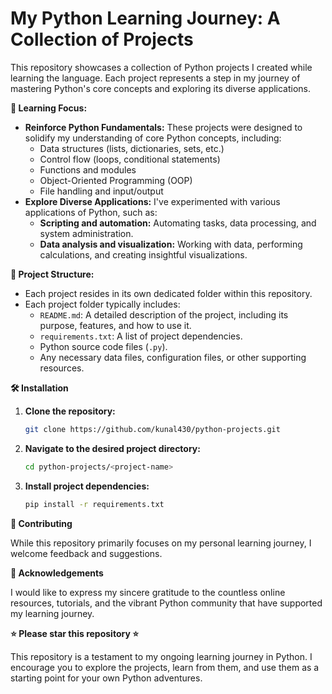 # My Python Learning Journey: A Collection of Projects

This repository showcases a collection of Python projects I created while learning the language. Each project represents a step in my journey of mastering Python's core concepts and exploring its diverse applications. 

**🚀 Learning Focus:**

* **Reinforce Python Fundamentals:** These projects were designed to solidify my understanding of core Python concepts, including:
    * Data structures (lists, dictionaries, sets, etc.)
    * Control flow (loops, conditional statements)
    * Functions and modules
    * Object-Oriented Programming (OOP)
    * File handling and input/output
* **Explore Diverse Applications:** I've experimented with various applications of Python, such as:
    * **Scripting and automation:** Automating tasks, data processing, and system administration.
    * **Data analysis and visualization:** Working with data, performing calculations, and creating insightful visualizations. 

**📁 Project Structure:**

* Each project resides in its own dedicated folder within this repository.
* Each project folder typically includes:
    * `README.md`: A detailed description of the project, including its purpose, features, and how to use it.
    * `requirements.txt`: A list of project dependencies.
    * Python source code files (`.py`).
    * Any necessary data files, configuration files, or other supporting resources.

**🛠️ Installation**

1.  **Clone the repository:**

    ```bash
    git clone https://github.com/kunal430/python-projects.git
    ```

2.  **Navigate to the desired project directory:**

    ```bash
    cd python-projects/<project-name>
    ```

3.  **Install project dependencies:**

    ```bash
    pip install -r requirements.txt
    ```

**🤝 Contributing**

While this repository primarily focuses on my personal learning journey, I welcome feedback and suggestions. 

**🙏 Acknowledgements**

I would like to express my sincere gratitude to the countless online resources, tutorials, and the vibrant Python community that have supported my learning journey.

**⭐ Please star this repository  ⭐**

This repository is a testament to my ongoing learning journey in Python. I encourage you to explore the projects, learn from them, and use them as a starting point for your own Python adventures.
